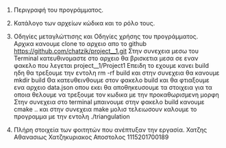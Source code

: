 1. Περιγραφή του προγράμματος.
2. Κατάλογο των αρχείων κώδικα και το ρόλο τους.
3. Οδηγίες μεταγλώττισης και Οδηγίες χρήσης του προγράμματος.
Αρχικα κανουμε clone το αρχειο απο το github https://github.com/chatzik/project__1.git
Στην συνεχεια μεσω του Terminal κατευθινομαστε στο αρχειο θα βρισκετια μεσα σε εναν φακελο που λεγεται project__1/Project1
Επειδη το εχουμε κανει build ηδη θα τρεξουμε την εντολη rm -rf build και στην συνεχεια θα κανουμε mkdir build
Θα κατευθεινθουμε στον φακελο build και θα φτιαξουμε ενα αρχειο data.json οπου εκει θα αποθηκευσουμε τα στοιχεια για τα οποια θελουμε να τρεξουμε τον κωδικα με την προκαθωρισμενη μορφη
Στην συνεχεια στο terminal μπαινουμε στην φακελο build κανουμε cmake .. και στην συνεχεια make μολισ τελειωσουν καλουμε το προγραμμα με την εντολη ./triangulation

6. Πλήρη στοιχεία των φοιτητών που ανέπτυξαν την εργασία.
Χατζης Αθανασιως
Χατζηκυριακος Αποστολος 1115201700189
